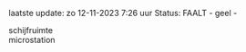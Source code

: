 laatste update: 
zo 12-11-2023  7:26   uur 
Status: FAALT - geel - 
<div class="service Y">schijfruimte</div><div class="service Y">microstation</div>